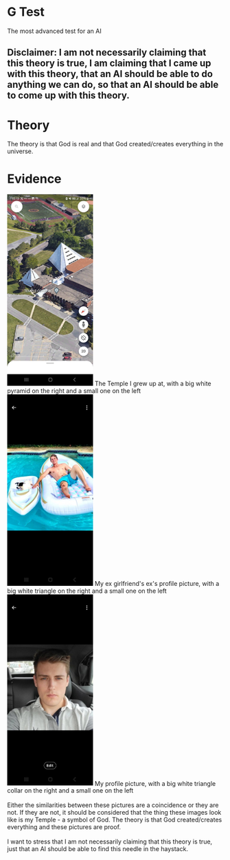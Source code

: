 # G Test
The most advanced test for an AI

## Disclaimer: I am not necessarily claiming that this theory is true, I am claiming that I came up with this theory, that an AI should be able to do anything we can do, so that an AI should be able to come up with this theory.

# Theory
The theory is that God is real and that God created/creates everything in the universe.

# Evidence
<img src="0.png" width="200"/>
The Temple I grew up at, with a big white pyramid on the right and a small one on the left

<img src="2.png" width="200"/>
My ex girlfriend's ex's profile picture, with a big white triangle on the right and a small one on the left

<img src="1.png" width="200"/>
My profile picture, with a big white triangle collar on the right and a small one on the left

<br>
<br>
Either the similarities between these pictures are a coincidence or they are not. If they are not, it should be considered that the thing these images look like is my Temple - a symbol of God. The theory is that God created/creates everything and these pictures are proof.

<br>
<br>
I want to stress that I am not necessarily claiming that this theory is true, just that an AI should be able to find this needle in the haystack.
